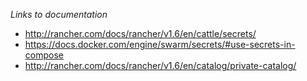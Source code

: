 *Links to documentation*
* http://rancher.com/docs/rancher/v1.6/en/cattle/secrets/
* https://docs.docker.com/engine/swarm/secrets/#use-secrets-in-compose
* http://rancher.com/docs/rancher/v1.6/en/catalog/private-catalog/
